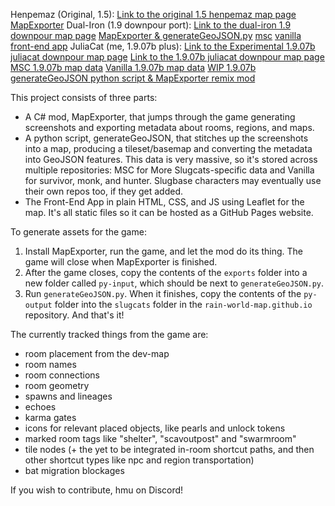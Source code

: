 Henpemaz (Original, 1.5):
  [Link to the original 1.5 henpemaz map page](https://henpemaz.github.io/Rain-World-Interactive-Map/index.html)
  [MapExporter](https://github.com/henpemaz/PartModPartMeme/tree/master/MapExporter)
Dual-Iron (1.9 downpour port):
  [Link to the dual-iron 1.9 downpour map page](https://rain-world-map.github.io)
  [MapExporter & generateGeoJSON.py](https://github.com/rain-world-map/generation/releases/latest)
  [msc](https://github.com/rain-world-map/msc)
  [vanilla](https://github.com/rain-world-map/vanilla)
  [front-end app](https://github.com/rain-world-map/rain-world-map.github.io)
JuliaCat (me, 1.9.07b plus):
  [Link to the Experimental 1.9.07b juliacat downpour map page](https://noblecat57.github.io/)
  [Link to the 1.9.07b juliacat downpour map page](https://rain-world-downpour-map.github.io/)
  [MSC 1.9.07b map data](https://github.com/NobleCat57/msc-1.9.07b/tree/v1.9.07b)
  [Vanilla 1.9.07b map data](https://github.com/NobleCat57/vanilla-1.9.07b/tree/v1.9.07b)
  [WIP 1.9.07b generateGeoJSON python script & MapExporter remix mod](https://github.com/NobleCat57/generationPlus/tree/Shortcuts)
  
This project consists of three parts:
- A C# mod, MapExporter, that jumps through the game generating screenshots and exporting metadata about rooms, regions, and maps.
- A python script, generateGeoJSON, that stitches up the screenshots into a map, producing a tileset/basemap and converting the metadata into GeoJSON features. This data is very massive, so it's stored across multiple repositories: MSC for More Slugcats-specific data and Vanilla for survivor, monk, and hunter. Slugbase characters may eventually use their own repos too, if they get added.
- The Front-End App in plain HTML, CSS, and JS using Leaflet for the map. It's all static files so it can be hosted as a GitHub Pages website.

To generate assets for the game:
1. Install MapExporter,  run the game, and let the mod do its thing. The game will close when MapExporter is finished.
2. After the game closes, copy the contents of the `exports` folder into a new folder called `py-input`, which should be next to `generateGeoJSON.py`.
3. Run `generateGeoJSON.py`. When it finishes, copy the contents of the `py-output` folder into the `slugcats` folder in the `rain-world-map.github.io` repository. And that's it!

The currently tracked things from the game are:
- room placement from the dev-map
- room names
- room connections
- room geometry
- spawns and lineages
- echoes
- karma gates
- icons for relevant placed objects, like pearls and unlock tokens
- marked room tags like "shelter", "scavoutpost" and "swarmroom"
- tile nodes (+ the yet to be integrated in-room shortcut paths, and then other shortcut types like npc and region transportation)
- bat migration blockages


If you wish to contribute, hmu on Discord!
